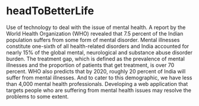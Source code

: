 # headToBetterLife

Use of technology to deal with the issue of mental health. A report by the World Health Organization (WHO) revealed that 7.5 percent of the Indian population suffers from some form of mental disorder. Mental illnesses constitute one-sixth of all health-related disorders and India accounted for nearly 15% of the global mental, neurological and substance abuse disorder burden. The treatment gap, which is defined as the prevalence of mental illnesses and the proportion of patients that get treatment, is over 70 percent. WHO also predicts that by 2020, roughly 20 percent of India will suffer from mental illnesses. And to cater to this demographic, we have less than 4,000 mental health professionals. Developing a web application that targets people who are suffering from mental health issues may resolve the problems to some extent.

